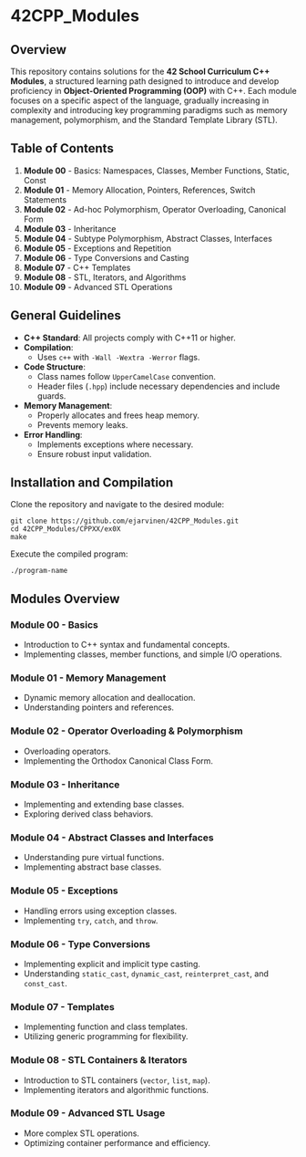 # 42CPP_Modules
## Overview
This repository contains solutions for the **42 School Curriculum C++ Modules**, a structured learning path designed to introduce and develop proficiency in **Object-Oriented Programming (OOP)** with C++. Each module focuses on a specific aspect of the language, gradually increasing in complexity and introducing key programming paradigms such as memory management, polymorphism, and the Standard Template Library (STL).

## Table of Contents
1. **Module 00** - Basics: Namespaces, Classes, Member Functions, Static, Const
2. **Module 01** - Memory Allocation, Pointers, References, Switch Statements
3. **Module 02** - Ad-hoc Polymorphism, Operator Overloading, Canonical Form
4. **Module 03** - Inheritance
5. **Module 04** - Subtype Polymorphism, Abstract Classes, Interfaces
6. **Module 05** - Exceptions and Repetition
7. **Module 06** - Type Conversions and Casting
8. **Module 07** - C++ Templates
9. **Module 08** - STL, Iterators, and Algorithms
10. **Module 09** - Advanced STL Operations

## General Guidelines
- **C++ Standard**: All projects comply with C++11 or higher.
- **Compilation**:
  - Uses `c++` with `-Wall -Wextra -Werror` flags.
- **Code Structure**:
  - Class names follow `UpperCamelCase` convention.
  - Header files (`.hpp`) include necessary dependencies and include guards.
- **Memory Management**:
  - Properly allocates and frees heap memory.
  - Prevents memory leaks.
- **Error Handling**:
  - Implements exceptions where necessary.
  - Ensure robust input validation.

## Installation and Compilation
Clone the repository and navigate to the desired module:
```
git clone https://github.com/ejarvinen/42CPP_Modules.git
cd 42CPP_Modules/CPPXX/ex0X
make
```
Execute the compiled program:
```
./program-name
```
## Modules Overview
### Module 00 - Basics
- Introduction to C++ syntax and fundamental concepts.
- Implementing classes, member functions, and simple I/O operations.

### Module 01 - Memory Management
- Dynamic memory allocation and deallocation.
- Understanding pointers and references.

### Module 02 - Operator Overloading & Polymorphism
- Overloading operators.
- Implementing the Orthodox Canonical Class Form.

### Module 03 - Inheritance
- Implementing and extending base classes.
- Exploring derived class behaviors.

### Module 04 - Abstract Classes and Interfaces
- Understanding pure virtual functions.
- Implementing abstract base classes.

### Module 05 - Exceptions
- Handling errors using exception classes.
- Implementing `try`, `catch`, and `throw`.

### Module 06 - Type Conversions
- Implementing explicit and implicit type casting.
- Understanding `static_cast`, `dynamic_cast`, `reinterpret_cast`, and `const_cast`.

### Module 07 - Templates
- Implementing function and class templates.
- Utilizing generic programming for flexibility.

### Module 08 - STL Containers & Iterators
- Introduction to STL containers (`vector`, `list`, `map`).
- Implementing iterators and algorithmic functions.

### Module 09 - Advanced STL Usage
- More complex STL operations.
- Optimizing container performance and efficiency.
